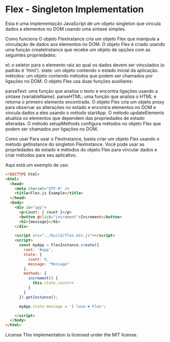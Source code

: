 # Flex - Singleton Implementation
Esta é uma implementação JavaScript de um objeto singleton que vincula dados a elementos no DOM usando uma sintaxe simples.

Como funciona O objeto FlexInstance cria um objeto Flex que manipula a vinculação de dados aos elementos no DOM. O objeto Flex é criado usando uma função createInstance que recebe um objeto de opções com as seguintes propriedades:

el: o seletor para o elemento raiz ao qual os dados devem ser vinculados (o padrão é 'html'). state: um objeto contendo o estado inicial da aplicação. métodos: um objeto contendo métodos que podem ser chamados por ligações no DOM. O objeto Flex usa duas funções auxiliares:

parseText: uma função que analisa o texto e encontra ligações usando a sintaxe {variableName}. parseHTML: uma função que analisa o HTML e retorna o primeiro elemento encontrado. O objeto Flex cria um objeto proxy para observar as alterações no estado e encontra elementos no DOM e vincula dados a eles usando o método startApp. O método updateElements atualiza os elementos que dependem das propriedades de estado alteradas. O método setupMethods configura métodos no objeto Flex que podem ser chamados por ligações no DOM.

Como usar Para usar o FlexInstance, basta criar um objeto Flex usando o método getInstance do singleton FlexInstance. Você pode usar as propriedades de estado e métodos do objeto Flex para vincular dados e criar métodos para seu aplicativo.

Aqui está um exemplo de uso:

```html
<!DOCTYPE html>
<html>
  <head>
    <meta charset="UTF-8" />
    <title>Flex.js Example</title>
  </head>
  <body>
    <div id="app">
      <p>Count: { count }</p>
      <button @click="increment">Increment</button>
      <h1>{message}</h1>
    </div>

    <script src="../build/flex.min.js"></script>
    <script>
      const myApp = FlexInstance.create({
        root: '#app',
        state: {
          count: 0,
          message: "Message"
        },
        methods: {
          increment() {
            this.state.count++
          }
        }
      }).getInstance();

      myApp.state.message = 'I love ❤️ Flex'; 

    </script>
  </body>
</html> 
```
License
This implementation is licensed under the MIT license.